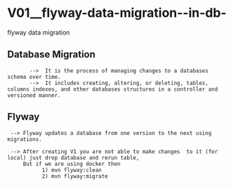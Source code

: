 # V01__flyway-data-migration--in-db-
flyway data migration 
## Database Migration
           -->  It is the process of managing changes to a databases schema over time.
           -->  It includes creating, altering, or deleting, tables, columns indexes, and other databases structures in a controller and versioned manner.


## Flyway
     --> Flyway updates a database from one version to the next using migrations.
    
     --> After creating V1 you are not able to make changes  to it (for local) just drop database and rerun table,
         But if we are using docker then 
               1) mvn flyway:clean
               2) mvn flyway:migrate
